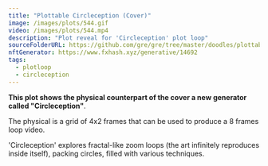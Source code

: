 ```yaml
---
title: "Plottable Circleception (Cover)"
image: /images/plots/544.gif
video: /images/plots/544.mp4
description: "Plot reveal for 'Circleception' plot loop"
sourceFolderURL: https://github.com/gre/gre/tree/master/doodles/plottable-loop-circleception
nftGenerator: https://www.fxhash.xyz/generative/14692
tags:
  - plotloop
  - circleception
---
```


**This plot shows the physical counterpart of the cover a new generator called "Circleception"**.

The physical is a grid of 4x2 frames that can be used to produce a 8 frames loop video.

'Circleception' explores fractal-like zoom loops (the art infinitely reproduces inside itself), packing circles, filled with various techniques.
